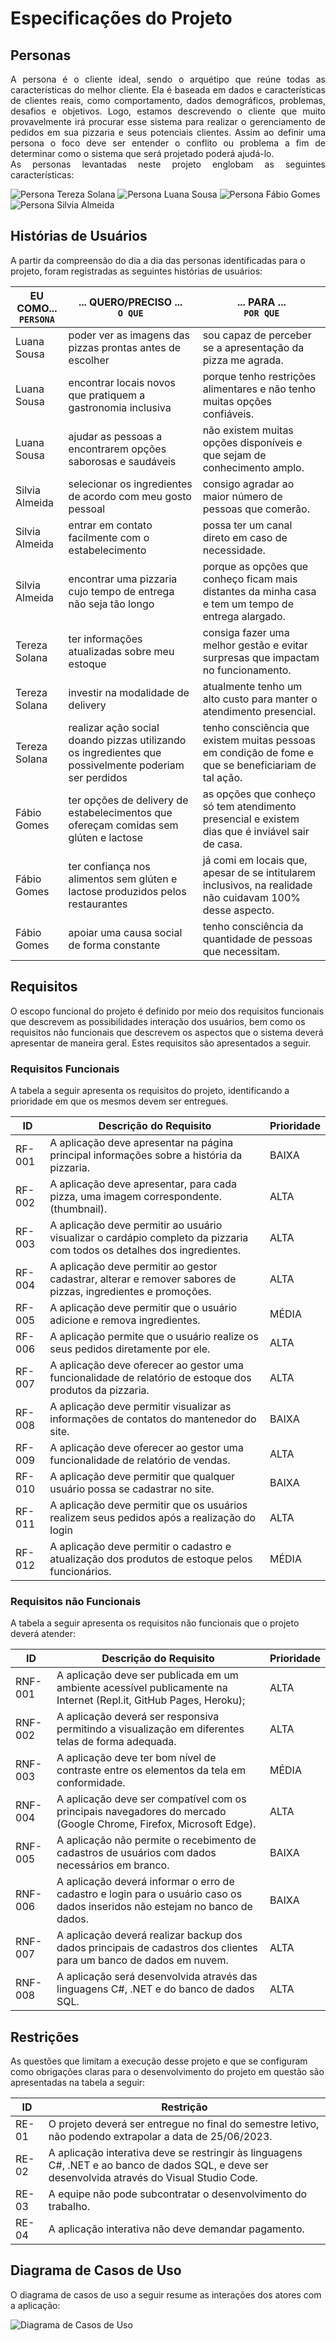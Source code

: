 # Especificações do Projeto

## Personas

<p align="justify">
A persona é o cliente ideal, sendo o arquétipo que reúne todas as características do melhor cliente. Ela é baseada em dados e características de clientes reais, como comportamento, dados demográficos, problemas, desafios e objetivos.  Logo, estamos descrevendo o cliente que muito provavelmente irá procurar esse sistema para realizar o gerenciamento de pedidos em sua pizzaria e seus potenciais clientes. Assim ao definir uma persona o foco deve ser entender o conflito ou problema a fim de determinar como o sistema que será projetado poderá ajudá-lo. 
<br>As personas levantadas neste projeto englobam as seguintes características:<br>

![Persona Tereza Solana](img/persona1.png)
![Persona Luana Sousa](img/persona2.png)
![Persona Fábio Gomes](img/persona3.png)
![Persona Silvia Almeida](img/persona4.png)


## Histórias de Usuários

A partir da compreensão do dia a dia das personas identificadas para o projeto, foram registradas as seguintes histórias de usuários:

|EU COMO... <br>`PERSONA`| ... QUERO/PRECISO ... <br>`O QUE`                                                                   |... PARA ... <br>`POR QUE`            |
|------------------------|-----------------------------------------------------------------------------------------------------|--------------------------------------|
|Luana Sousa             |poder ver as imagens das pizzas prontas antes de escolher                                            |sou capaz de perceber se a apresentação da pizza me agrada.|
|Luana Sousa             |encontrar locais novos que pratiquem a gastronomia inclusiva                                         |porque tenho restrições alimentares e não tenho muitas opções confiáveis.|
|Luana Sousa             |ajudar as pessoas a encontrarem opções saborosas e saudáveis                                         |não existem muitas opções disponíveis e que sejam de conhecimento amplo.|
|Silvia Almeida          |selecionar os ingredientes de acordo com meu gosto pessoal                                           |consigo agradar ao maior número de pessoas que comerão.|
|Silvia Almeida          |entrar em contato facilmente com o estabelecimento                                                   |possa ter um canal direto em caso de necessidade.|
|Silvia Almeida          |encontrar uma pizzaria cujo tempo de entrega não seja tão longo                                      |porque as opções que conheço ficam mais distantes da minha casa e tem um tempo de entrega alargado.|
|Tereza Solana           |ter informações atualizadas sobre meu estoque                                                        |consiga fazer uma melhor gestão e evitar surpresas que impactam no funcionamento.|
|Tereza Solana           |investir na modalidade de delivery                                                                   |atualmente tenho um alto custo para manter o atendimento presencial.| 
|Tereza Solana           |realizar ação social doando pizzas utilizando os ingredientes que possivelmente poderiam ser perdidos|tenho consciência que existem muitas pessoas em condição de fome e que se beneficiariam de tal ação.|
|Fábio Gomes             |ter opções de delivery de estabelecimentos que ofereçam comidas sem glúten e lactose                 |as opções que conheço só tem atendimento presencial e existem dias que é inviável sair de casa.|
|Fábio Gomes             |ter confiança nos alimentos sem glúten e lactose produzidos pelos restaurantes                       |já comi em locais que, apesar de se intitularem inclusivos, na realidade não cuidavam 100% desse aspecto.|
|Fábio Gomes             |apoiar uma causa social de forma constante                                                           |tenho consciência da quantidade de pessoas que necessitam.|
 
## Requisitos

O escopo funcional do projeto é definido por meio dos requisitos funcionais que descrevem as possibilidades interação dos usuários, bem como os requisitos não funcionais que descrevem os aspectos que o sistema deverá apresentar de maneira geral. Estes requisitos são apresentados a seguir.

### Requisitos Funcionais

A tabela a seguir apresenta os requisitos do projeto, identificando a prioridade em que os mesmos devem ser entregues. 
 
|ID    |Descrição do Requisito                                                                                                           |Prioridade|
|------|---------------------------------------------------------------------------------------------------------------------------------|----------|
|RF-001|A aplicação deve apresentar na página principal informações sobre a história da pizzaria.                                        | BAIXA    | 
|RF-002|A aplicação deve apresentar, para cada pizza, uma imagem correspondente. (thumbnail).                                            | ALTA     |
|RF-003|A aplicação deve permitir ao usuário visualizar o cardápio completo da pizzaria com todos os detalhes dos ingredientes.          | ALTA     | 
|RF-004|A aplicação deve permitir ao gestor cadastrar, alterar e remover sabores de pizzas, ingredientes e promoções.                    | ALTA     | 
|RF-005|A aplicação deve permitir que o usuário adicione e remova ingredientes.                                                          | MÉDIA    | 
|RF-006|A aplicação permite que o usuário realize os seus pedidos diretamente por ele.                                                   | ALTA     | 
|RF-007|A aplicação deve oferecer ao gestor uma funcionalidade de relatório de estoque dos produtos da pizzaria.                         | ALTA     | 
|RF-008|A aplicação deve permitir visualizar as informações de contatos do mantenedor do site.                                           | BAIXA    | 
|RF-009|A aplicação deve oferecer ao gestor uma funcionalidade de relatório de vendas.                                                   | ALTA     | 
|RF-010|A aplicação deve permitir que qualquer usuário possa se cadastrar no site.                                                       | BAIXA    | 
|RF-011|A aplicação deve permitir que os usuários realizem seus pedidos após a realização do login                                       | ALTA     | 
|RF-012|A aplicação deve permitir o cadastro e atualização dos produtos de estoque pelos funcionários.                                   | MÉDIA    | 
 
### Requisitos não Funcionais
 
A tabela a seguir apresenta os requisitos não funcionais que o projeto deverá atender:

|ID     | Descrição do Requisito                                                                                                          |Prioridade |
|------ |---------------------------------------------------------------------------------------------------------------------------------|-----------|
|RNF-001|A aplicação deve ser publicada em um ambiente acessível publicamente na Internet (Repl.it, GitHub Pages, Heroku);                | ALTA      |
|RNF-002|A aplicação deverá ser responsiva permitindo a visualização em diferentes telas de forma adequada.                               | ALTA      |
|RNF-003|A aplicação deve ter bom nível de contraste entre os elementos da tela em conformidade.                                          | MÉDIA     | 
|RNF-004|A aplicação deve ser compatível com os principais navegadores do mercado (Google Chrome, Firefox, Microsoft Edge).               | ALTA      |
|RNF-005|A aplicação não permite o recebimento de cadastros de usuários com dados necessários em branco.                                  | BAIXA     |
|RNF-006|A aplicação deverá informar o erro de cadastro e login para o usuário caso os dados inseridos não estejam no banco de dados.     | BAIXA     |
|RNF-007|A aplicação deverá realizar backup dos dados principais de cadastros dos clientes para um banco de dados em nuvem.               | ALTA      |
|RNF-008|A aplicação será desenvolvida através das linguagens C#, .NET e do banco de dados SQL.                                           | ALTA      |
 


## Restrições

As questões que limitam a execução desse projeto e que se configuram como obrigações claras para o desenvolvimento do projeto em questão são apresentadas na tabela a seguir:


|ID   | Restrição                                                                                                                                      |
|-----|------------------------------------------------------------------------------------------------------------------------------------------------|
|RE-01|O projeto deverá ser entregue no final do semestre letivo, não podendo extrapolar a data de 25/06/2023.                                         |
|RE-02|A aplicação interativa deve se restringir às linguagens C#, .NET e ao banco de dados SQL, e deve ser desenvolvida através do Visual Studio Code.|
|RE-03|A equipe não pode subcontratar o desenvolvimento do trabalho.                                                                                   |
|RE-04|A aplicação interativa não deve demandar pagamento.                                                                                             | 



## Diagrama de Casos de Uso

O diagrama de casos de uso a seguir resume as interações dos atores com a aplicação:

![Diagrama de Casos de Uso](img/diagramaCasosDeUso.png) 

</p>
